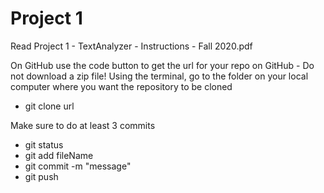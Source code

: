 # Project 1

Read Project 1 - TextAnalyzer - Instructions - Fall 2020.pdf

On GitHub use the code button to get the url for your repo on GitHub - Do not download a zip file!
Using the terminal, go to the folder on your local computer where you want the repository to be cloned
- git clone url


Make sure to do at least 3 commits 

- git status 
- git add fileName
- git commit -m "message"
- git push 
